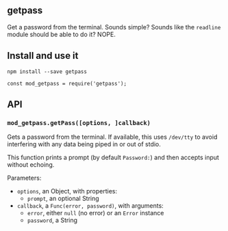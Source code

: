 getpass
-------

Get a password from the terminal. Sounds simple? Sounds like the `readline` module should be able to do it? NOPE.

Install and use it
------------------

    npm install --save getpass

    const mod_getpass = require('getpass');

API
---

### `mod_getpass.getPass([options, ]callback)`

Gets a password from the terminal. If available, this uses `/dev/tty` to avoid interfering with any data being piped in or out of stdio.

This function prints a prompt (by default `Password:`) and then accepts input without echoing.

Parameters:

-   `options`, an Object, with properties:
    -   `prompt`, an optional String
-   `callback`, a `Func(error, password)`, with arguments:
    -   `error`, either `null` (no error) or an `Error` instance
    -   `password`, a String
